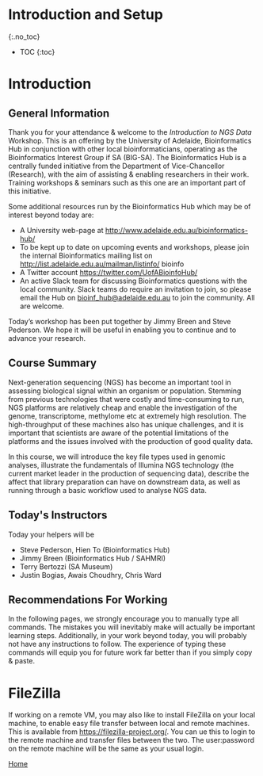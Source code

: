 # Introduction and Setup
{:.no_toc}

* TOC
{:toc}

# Introduction

## General Information

Thank you for your attendance & welcome to the *Introduction to NGS Data* Workshop.
This is an offering by the University of Adelaide, Bioinformatics Hub in conjunction with other local bioinformaticians, operating as the Bioinformatics Interest Group if SA (BIG-SA).
The Bioinformatics Hub is a centrally funded initiative from the Department of Vice-Chancellor (Research), with the aim of assisting & enabling researchers in their work.
Training workshops & seminars such as this one are an important part of this initiative.

Some additional resources run by the Bioinformatics Hub which may be of interest beyond today are:

- A University web-page at http://www.adelaide.edu.au/bioinformatics-hub/
- To be kept up to date on upcoming events and workshops, please join the internal Bioinformatics mailing list on http://list.adelaide.edu.au/mailman/listinfo/ bioinfo
- A Twitter account https://twitter.com/UofABioinfoHub/
- An active Slack team for discussing Bioinformatics questions with the local community. Slack teams do require an invitation to join, so please email the Hub on bioinf_hub@adelaide.edu.au to join the community. All are welcome.

Today’s workshop has been put together by Jimmy Breen and Steve Pederson.
We hope it will be useful in enabling you to continue and to advance your research.

## Course Summary

Next-generation sequencing (NGS) has become an important tool in assessing biological signal within an organism or population. Stemming from previous technologies that were costly and time-consuming to run, NGS platforms are relatively cheap and enable the investigation of the genome, transcriptome, methylome etc at extremely high resolution. The high-throughput of these machines also has unique challenges, and it is important that scientists are aware of the potential limitations of the platforms and the issues involved with the production of good quality data.

In this course, we will introduce the key file types used in genomic analyses, illustrate the fundamentals of Illumina NGS technology (the current market leader in the production of sequencing data), describe the affect that library preparation can have on downstream data, as well as running through a basic workflow used to analyse NGS data.

## Today's Instructors

Today your helpers will be

- Steve Pederson, Hien To (Bioinformatics Hub)
- Jimmy Breen (Bioinformatics Hub / SAHMRI)
- Terry Bertozzi (SA Museum)
- Justin Bogias, Awais Choudhry, Chris Ward

## Recommendations For Working

In the following pages, we strongly encourage you to manually type all commands.
The mistakes you will inevitably make will actually be important learning steps.
Additionally, in your work beyond today, you will probably not have any instructions to follow.
The experience of typing these commands will equip you for future work far better than if you simply copy & paste.

<!---
## Computer Setup

For those running OSX or Ubuntu we will be able to run today's session on your own machines.
Many bioinformticians use these operating systems so the suite of tools is relatively mature.
In order to correctly configure your computer for today's session, please follow the links below.

- [Mac/OSX](../install/osxInstall)
- [Windows](../install/windowsInstall)
- [Ubuntu](../install/ubuntuInstall)

## Data For Today's Workshop

For those using a VM, the data will already be on your machines.
The rest of us will need to download then extract the data.
For convenience we recommend placing this in a directory called `~/WGS/rawData/fastq`

```
cd
mkdir -p WGS/rawData/fastq
```

Now execute the following command to download today's data.

```
wget -c "https://universityofadelaide.box.com/shared/static/6t5tv1hxbu4s24jffjatqx9us3owajbt.gz" -O "Intro-NGS-Sept-2017-files.tar.gz"
```

```
tar -xzvf Intro-NGS-Sept-2017-files.tar.gz
mv *.fastq.gz WGS/rawData/fastq/
mv chrI.fa WGS/
```

--->

# FileZilla

If working on a remote VM, you may also like to install FileZilla on your local machine, to enable easy file transfer between local and remote machines.
This is available from https://filezilla-project.org/.
You can ue this to login to the remote machine and transfer files between the two.
The user:password on the remote machine will be the same as your usual login.

[Home](../)
